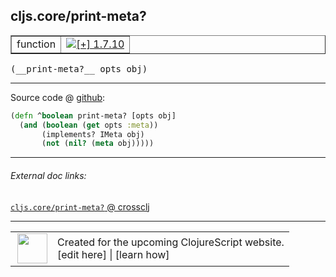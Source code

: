## cljs.core/print-meta?



 <table border="1">
<tr>
<td>function</td>
<td><a href="https://github.com/cljsinfo/cljs-api-docs/tree/1.7.10"><img valign="middle" alt="[+] 1.7.10" title="Added in 1.7.10" src="https://img.shields.io/badge/+-1.7.10-lightgrey.svg"></a> </td>
</tr>
</table>


 <samp>
(__print-meta?__ opts obj)<br>
</samp>

---







Source code @ [github](https://github.com/clojure/clojurescript/blob/r1.7.58/src/main/cljs/cljs/core.cljs#L8767-L8770):

```clj
(defn ^boolean print-meta? [opts obj]
  (and (boolean (get opts :meta))
       (implements? IMeta obj)
       (not (nil? (meta obj)))))
```

<!--
Repo - tag - source tree - lines:

 <pre>
clojurescript @ r1.7.58
└── src
    └── main
        └── cljs
            └── cljs
                └── <ins>[core.cljs:8767-8770](https://github.com/clojure/clojurescript/blob/r1.7.58/src/main/cljs/cljs/core.cljs#L8767-L8770)</ins>
</pre>

-->

---



###### External doc links:

[`cljs.core/print-meta?` @ crossclj](http://crossclj.info/fun/cljs.core.cljs/print-meta%3F.html)<br>

---

 <table>
<tr><td>
<img valign="middle" align="right" width="48px" src="http://i.imgur.com/Hi20huC.png">
</td><td>
Created for the upcoming ClojureScript website.<br>
[edit here] | [learn how]
</td></tr></table>

[edit here]:https://github.com/cljsinfo/cljs-api-docs/blob/master/cljsdoc/cljs.core/print-metaQMARK.cljsdoc
[learn how]:https://github.com/cljsinfo/cljs-api-docs/wiki/cljsdoc-files

<!--

This information was too distracting to show to readers, but I'll leave it
commented here since it is helpful to:

- pretty-print the data used to generate this document
- and show how to retrieve that data



The API data for this symbol:

```clj
{:return-type boolean,
 :ns "cljs.core",
 :name "print-meta?",
 :signature ["[opts obj]"],
 :history [["+" "1.7.10"]],
 :type "function",
 :full-name-encode "cljs.core/print-metaQMARK",
 :source {:code "(defn ^boolean print-meta? [opts obj]\n  (and (boolean (get opts :meta))\n       (implements? IMeta obj)\n       (not (nil? (meta obj)))))",
          :title "Source code",
          :repo "clojurescript",
          :tag "r1.7.58",
          :filename "src/main/cljs/cljs/core.cljs",
          :lines [8767 8770]},
 :full-name "cljs.core/print-meta?"}

```

Retrieve the API data for this symbol:

```clj
;; from Clojure REPL
(require '[clojure.edn :as edn])
(-> (slurp "https://raw.githubusercontent.com/cljsinfo/cljs-api-docs/catalog/cljs-api.edn")
    (edn/read-string)
    (get-in [:symbols "cljs.core/print-meta?"]))
```

-->
